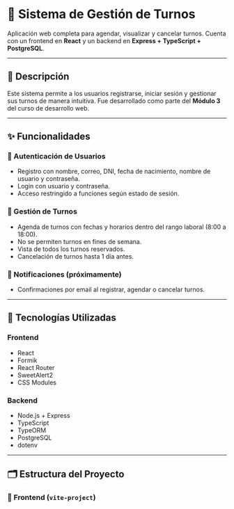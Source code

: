 # 📅 Sistema de Gestión de Turnos

Aplicación web completa para agendar, visualizar y cancelar turnos. Cuenta con un frontend en **React** y un backend en **Express + TypeScript + PostgreSQL**.

---

## 🧠 Descripción

Este sistema permite a los usuarios registrarse, iniciar sesión y gestionar sus turnos de manera intuitiva. Fue desarrollado como parte del **Módulo 3** del curso de desarrollo web.

---

## ✨ Funcionalidades

### 🔐 Autenticación de Usuarios
- Registro con nombre, correo, DNI, fecha de nacimiento, nombre de usuario y contraseña.
- Login con usuario y contraseña.
- Acceso restringido a funciones según estado de sesión.

### 📆 Gestión de Turnos
- Agenda de turnos con fechas y horarios dentro del rango laboral (8:00 a 18:00).
- No se permiten turnos en fines de semana.
- Vista de todos los turnos reservados.
- Cancelación de turnos hasta 1 día antes.

### 📣 Notificaciones (próximamente)
- Confirmaciones por email al registrar, agendar o cancelar turnos.

---

## 🧰 Tecnologías Utilizadas

### Frontend
- React
- Formik
- React Router
- SweetAlert2
- CSS Modules

### Backend
- Node.js + Express
- TypeScript
- TypeORM
- PostgreSQL
- dotenv

---

## 🗂️ Estructura del Proyecto

### 📁 Frontend (`vite-project`)
